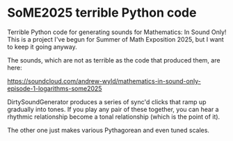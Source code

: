 # SoME2025 terrible Python code
Terrible Python code for generating sounds for Mathematics: In Sound Only! This is a project I've begun for Summer of Math Exposition 2025, but I want to keep it going anyway.

The sounds, which are not as terrible as the code that produced them, are here:

https://soundcloud.com/andrew-wyld/mathematics-in-sound-only-episode-1-logarithms-some2025

DirtySoundGenerator produces a series of sync'd clicks that ramp up gradually into tones. If you play any pair of these together, you can hear a rhythmic relationship become a tonal relationship (which is the point of it).

The other one just makes various Pythagorean and even tuned scales.
